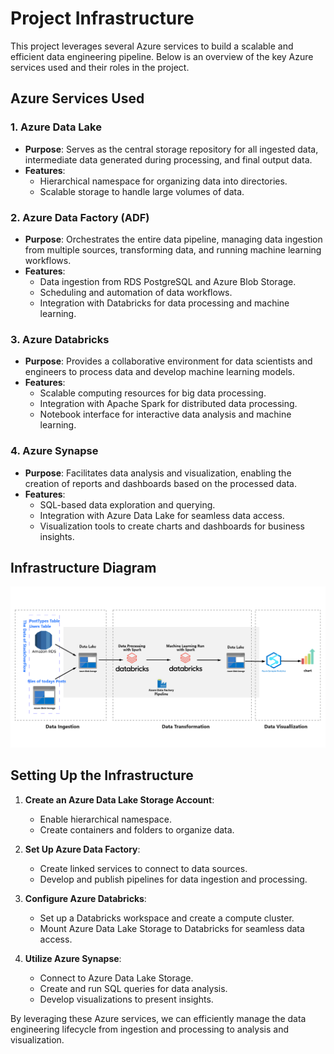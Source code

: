 # Project Infrastructure

This project leverages several Azure services to build a scalable and efficient data engineering pipeline. Below is an overview of the key Azure services used and their roles in the project.

## Azure Services Used

### 1. Azure Data Lake

- **Purpose**: Serves as the central storage repository for all ingested data, intermediate data generated during processing, and final output data.
- **Features**: 
  - Hierarchical namespace for organizing data into directories.
  - Scalable storage to handle large volumes of data.

### 2. Azure Data Factory (ADF)

- **Purpose**: Orchestrates the entire data pipeline, managing data ingestion from multiple sources, transforming data, and running machine learning workflows.
- **Features**:
  - Data ingestion from RDS PostgreSQL and Azure Blob Storage.
  - Scheduling and automation of data workflows.
  - Integration with Databricks for data processing and machine learning.

### 3. Azure Databricks

- **Purpose**: Provides a collaborative environment for data scientists and engineers to process data and develop machine learning models.
- **Features**:
  - Scalable computing resources for big data processing.
  - Integration with Apache Spark for distributed data processing.
  - Notebook interface for interactive data analysis and machine learning.

### 4. Azure Synapse

- **Purpose**: Facilitates data analysis and visualization, enabling the creation of reports and dashboards based on the processed data.
- **Features**:
  - SQL-based data exploration and querying.
  - Integration with Azure Data Lake for seamless data access.
  - Visualization tools to create charts and dashboards for business insights.

## Infrastructure Diagram

![Project Diagram](bd_diagram1.png)

## Setting Up the Infrastructure

1. **Create an Azure Data Lake Storage Account**:
   - Enable hierarchical namespace.
   - Create containers and folders to organize data.

2. **Set Up Azure Data Factory**:
   - Create linked services to connect to data sources.
   - Develop and publish pipelines for data ingestion and processing.

3. **Configure Azure Databricks**:
   - Set up a Databricks workspace and create a compute cluster.
   - Mount Azure Data Lake Storage to Databricks for seamless data access.

4. **Utilize Azure Synapse**:
   - Connect to Azure Data Lake Storage.
   - Create and run SQL queries for data analysis.
   - Develop visualizations to present insights.

By leveraging these Azure services, we can efficiently manage the data engineering lifecycle from ingestion and processing to analysis and visualization.

